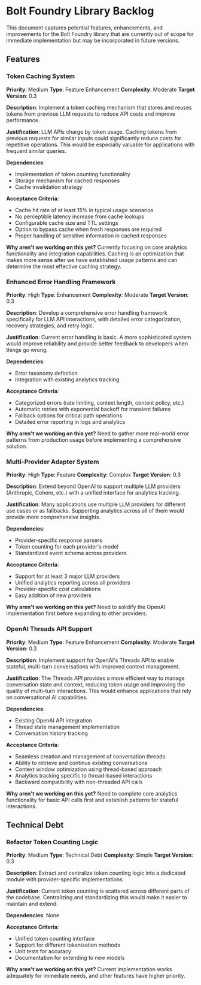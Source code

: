 # Bolt Foundry Library Backlog

This document captures potential features, enhancements, and improvements for
the Bolt Foundry library that are currently out of scope for immediate
implementation but may be incorporated in future versions.

## Features

### Token Caching System

**Priority**: Medium **Type**: Feature Enhancement **Complexity**: Moderate
**Target Version**: 0.3

**Description**: Implement a token caching mechanism that stores and reuses
tokens from previous LLM requests to reduce API costs and improve performance.

**Justification**: LLM APIs charge by token usage. Caching tokens from previous
requests for similar inputs could significantly reduce costs for repetitive
operations. This would be especially valuable for applications with frequent
similar queries.

**Dependencies**:

- Implementation of token counting functionality
- Storage mechanism for cached responses
- Cache invalidation strategy

**Acceptance Criteria**:

- Cache hit rate of at least 15% in typical usage scenarios
- No perceptible latency increase from cache lookups
- Configurable cache size and TTL settings
- Option to bypass cache when fresh responses are required
- Proper handling of sensitive information in cached responses

**Why aren't we working on this yet?** Currently focusing on core analytics
functionality and integration capabilities. Caching is an optimization that
makes more sense after we have established usage patterns and can determine the
most effective caching strategy.

### Enhanced Error Handling Framework

**Priority**: High **Type**: Enhancement **Complexity**: Moderate **Target
Version**: 0.3

**Description**: Develop a comprehensive error handling framework specifically
for LLM API interactions, with detailed error categorization, recovery
strategies, and retry logic.

**Justification**: Current error handling is basic. A more sophisticated system
would improve reliability and provide better feedback to developers when things
go wrong.

**Dependencies**:

- Error taxonomy definition
- Integration with existing analytics tracking

**Acceptance Criteria**:

- Categorized errors (rate limiting, context length, content policy, etc.)
- Automatic retries with exponential backoff for transient failures
- Fallback options for critical path operations
- Detailed error reporting in logs and analytics

**Why aren't we working on this yet?** Need to gather more real-world error
patterns from production usage before implementing a comprehensive solution.

### Multi-Provider Adapter System

**Priority**: High **Type**: Feature **Complexity**: Complex **Target Version**:
0.3

**Description**: Extend beyond OpenAI to support multiple LLM providers
(Anthropic, Cohere, etc.) with a unified interface for analytics tracking.

**Justification**: Many applications use multiple LLM providers for different
use cases or as fallbacks. Supporting analytics across all of them would provide
more comprehensive insights.

**Dependencies**:

- Provider-specific response parsers
- Token counting for each provider's model
- Standardized event schema across providers

**Acceptance Criteria**:

- Support for at least 3 major LLM providers
- Unified analytics reporting across all providers
- Provider-specific cost calculations
- Easy addition of new providers

**Why aren't we working on this yet?** Need to solidify the OpenAI
implementation first before expanding to other providers.

### OpenAI Threads API Support

**Priority**: Medium **Type**: Feature Enhancement **Complexity**: Moderate
**Target Version**: 0.3

**Description**: Implement support for OpenAI's Threads API to enable stateful,
multi-turn conversations with improved context management.

**Justification**: The Threads API provides a more efficient way to manage
conversation state and context, reducing token usage and improving the quality
of multi-turn interactions. This would enhance applications that rely on
conversational AI capabilities.

**Dependencies**:

- Existing OpenAI API integration
- Thread state management implementation
- Conversation history tracking

**Acceptance Criteria**:

- Seamless creation and management of conversation threads
- Ability to retrieve and continue existing conversations
- Context window optimization using thread-based approach
- Analytics tracking specific to thread-based interactions
- Backward compatibility with non-threaded API calls

**Why aren't we working on this yet?** Need to complete core analytics
functionality for basic API calls first and establish patterns for stateful
interactions.

## Technical Debt

### Refactor Token Counting Logic

**Priority**: Medium **Type**: Technical Debt **Complexity**: Simple **Target
Version**: 0.3

**Description**: Extract and centralize token counting logic into a dedicated
module with provider-specific implementations.

**Justification**: Current token counting is scattered across different parts of
the codebase. Centralizing and standardizing this would make it easier to
maintain and extend.

**Dependencies**: None

**Acceptance Criteria**:

- Unified token counting interface
- Support for different tokenization methods
- Unit tests for accuracy
- Documentation for extending to new models

**Why aren't we working on this yet?** Current implementation works adequately
for immediate needs, and other features have higher priority.
